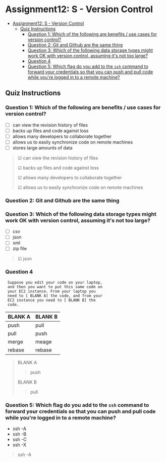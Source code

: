 # Assignment12: S - Version Control

- [Assignment12: S - Version Control](#assignment12-s---version-control)
  - [Quiz Instructions](#quiz-instructions)
    - [Question 1: Which of the following are benefits / use cases for version control?](#question-1-which-of-the-following-are-benefits--use-cases-for-version-control)
    - [Question 2: Git and Github are the same thing](#question-2-git-and-github-are-the-same-thing)
    - [Question 3: Which of the following data storage types might work OK with version control, assuming it's not too large?](#question-3-which-of-the-following-data-storage-types-might-work-ok-with-version-control-assuming-its-not-too-large)
    - [Question 4](#question-4)
    - [Question 5: Which flag do you add to the `ssh` command to forward your credentials so that you can push and pull code while you're logged in to a remote machine?](#question-5-which-flag-do-you-add-to-the-ssh-command-to-forward-your-credentials-so-that-you-can-push-and-pull-code-while-youre-logged-in-to-a-remote-machine)

## Quiz Instructions

### Question 1: Which of the following are benefits / use cases for version control?

- ☐ can view the revision history of files
- ☐ backs up files and code against loss
- ☐ allows many developers to collaborate together
- ☐ allows us to easily synchronize code on remote machines
- ☐ stores large amounts of data

> ☑ can view the revision history of files
>
> ☑ backs up files and code against loss
>
> ☑ allows many developers to collaborate together
>
> ☑ allows us to easily synchronize code on remote machines

### Question 2: Git and Github are the same thing

### Question 3: Which of the following data storage types might work OK with version control, assuming it's not too large?

- ☐ csv
- ☐ json
- ☐ xml
- ☐ zip file

> ☑ json

### Question 4

     Suppose you edit your code on your laptop,
     and then you want to put this same code on
     your EC2 instance. From your laptop you
     need to [ BLANK A] the code, and from your
     EC2 instance you need to [ BLANK B] the
     code.

| BLANK A | BLANK B |
| :------ | :------ |
| push    | pull    |
| pull    | push    |
| merge   | meage   |
| rebase  | rebase  |

> BLANK A
> > push
>
> BLANK B
> > pull

### Question 5: Which flag do you add to the `ssh` command to forward your credentials so that you can push and pull code while you're logged in to a remote machine?

- ssh -A
- ssh -B
- ssh -C
- ssh -X

> ssh -A
